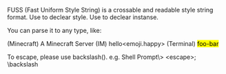 FUSS (Fast Uniform Style String) is a crossable and readable style string format.
Use <style>text</style> to declear style.
Use <item> to declear instanse.

You can parse it to any type, like:

(Minecraft) <blue><bold>A Minecraft Server</all>
(IM) <italic>hello</italic><emoji.happy>
(Terminal) <backspace><mark>foo-bar</mark><CRLF>

To escape, please use backslash(\).
e.g. Shell Prompt\\>
\<escape>; \\backslash